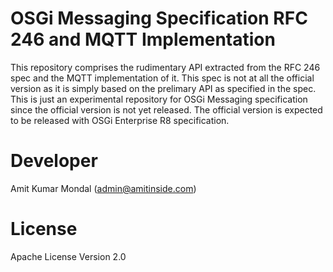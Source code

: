 # OSGi Messaging Specification RFC 246 and MQTT Implementation

This repository comprises the rudimentary API extracted from the RFC 246 spec and the MQTT implementation of it. This spec is not at all the official version as it is simply based on the prelimary API as specified in the spec. This is just an experimental repository for OSGi Messaging specification since the official version is not yet released. The official version is expected to be released with OSGi Enterprise R8 specification.

# Developer

Amit Kumar Mondal (admin@amitinside.com)

# License

Apache License Version 2.0
